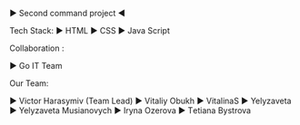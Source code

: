 ►  Second command project  ◄

Tech Stack:
► HTML
► CSS
► Java Script

Collaboration : 

► Go IT Team

Our Team:

► Victor Harasymiv (Team Lead)
► Vitaliy Obukh
► VitalinaS
► Yelyzaveta
► Yelyzaveta Musianovych
► Iryna Ozerova
► Тetiana Bystrova
